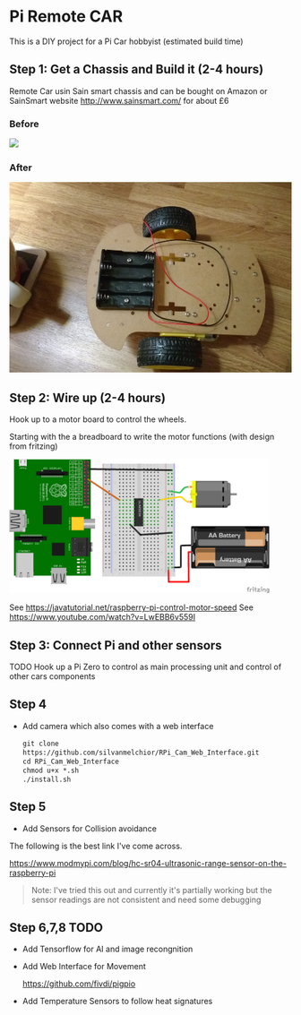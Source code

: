 # Pi Remote CAR

This is a DIY project for a Pi Car hobbyist (estimated build time)

## Step 1: Get a Chassis and Build it (2-4 hours)

Remote Car usin Sain smart chassis and can be bought on Amazon or SainSmart website http://www.sainsmart.com/ for about £6

### Before

<img src="https://images-na.ssl-images-amazon.com/images/I/61qH18xAjVL._SL1200_.jpg" height="340" >

### After

<img src="pi-car-chassis-wired.jpg" height="340" >

## Step 2: Wire up (2-4 hours)

Hook up to a motor board to control the wheels. 

Starting with the a breadboard to write the motor functions (with design from fritzing)

<img src="raspberry-pi-connect-motor-board.png" height="240" >

See https://javatutorial.net/raspberry-pi-control-motor-speed
See https://www.youtube.com/watch?v=LwEBB6v559I

## Step 3: Connect Pi and other sensors

TODO Hook up a Pi Zero to control as main processing unit and control of other cars components 

## Step 4
* Add camera which also comes with a web interface

  ```
  git clone https://github.com/silvanmelchior/RPi_Cam_Web_Interface.git
  cd RPi_Cam_Web_Interface
  chmod u+x *.sh
  ./install.sh
  ```
  
## Step 5
* Add Sensors for Collision avoidance

The following is the best link I've come across. 

  https://www.modmypi.com/blog/hc-sr04-ultrasonic-range-sensor-on-the-raspberry-pi

> Note: I've tried this out and currently it's partially working but the sensor readings are not consistent and need some debugging


## Step 6,7,8 TODO 
* Add Tensorflow for AI and image recongnition
* Add Web Interface for Movement

  https://github.com/fivdi/pigpio
* Add Temperature Sensors to follow heat signatures
